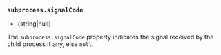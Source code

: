 ### `subprocess.signalCode`

* {string|null}

The `subprocess.signalCode` property indicates the signal received by
the child process if any, else `null`.

